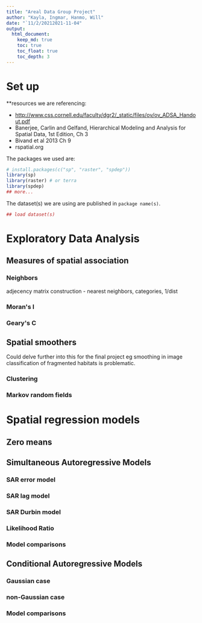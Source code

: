 ```yaml
---
title: "Areal Data Group Project"
author: "Kayla, Ingmar, Hanmo, Will"
date: "`11/2/20212021-11-04"
output: 
  html_document:
    keep_md: true
    toc: true
    toc_float: true
    toc_depth: 3
---
```




# Set up

**resources we are referencing:  

- http://www.css.cornell.edu/faculty/dgr2/_static/files/ov/ov_ADSA_Handout.pdf  
- Banerjee, Carlin and Gelfand, Hierarchical Modeling and Analysis for Spatial Data, 1st Edition, Ch 3  
- Bivand et al 2013 Ch 9  
- rspatial.org  

The packages we used are:  

```r
# install.packages(c("sp", "raster", "spdep"))
library(sp)
library(raster) # or terra
library(spdep)
## more...
```

The dataset(s) we are using are published in `package name(s)`.

```r
## load dataset(s)
```

# Exploratory Data Analysis  

## Measures of spatial association  

### Neighbors  
adjecency matrix construction - nearest neighbors, categories, 1/dist  

### Moran's I  

### Geary's C  

## Spatial smoothers  
Could delve further into this for the final project eg smoothing in image classification of fragmented habitats is problematic.  

### Clustering  

### Markov random fields  

# Spatial regression models  

## Zero means  

## Simultaneous Autoregressive Models  

### SAR error model  

### SAR lag model  

### SAR Durbin model  

### Likelihood Ratio  

### Model comparisons  

## Conditional Autoregressive Models  

### Gaussian case  

### non-Gaussian case  

### Model comparisons  

